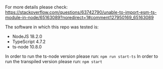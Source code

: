 For more details please check: https://stackoverflow.com/questions/63742790/unable-to-import-esm-ts-module-in-node/65163089?noredirect=1#comment127950169_65163089

The software in which this repo was tested is: 
- NodeJS 18.2.0
- TypeScript 4.7.2
- ts-node 10.8.0

In order to run the ts-node version please run: `npm run start-ts`
In order to run the transpiled version please run: `npm start`

